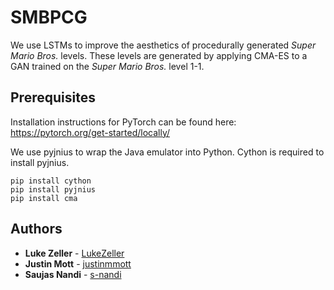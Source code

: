 # SMBPCG
We use LSTMs to improve the aesthetics of procedurally generated *Super Mario Bros.* levels.
These levels are generated by applying CMA-ES to a GAN trained on the *Super Mario Bros.* level 1-1.

## Prerequisites
Installation instructions for PyTorch can be found here: https://pytorch.org/get-started/locally/

We use pyjnius to wrap the Java emulator into Python. Cython is required to install pyjnius.
```
pip install cython
pip install pyjnius
pip install cma
```

## Authors
* **Luke Zeller** - [LukeZeller](https://github.com/LukeZeller)
* **Justin Mott** - [justinmmott](https://github.com/justinmmott)
* **Saujas Nandi** - [s-nandi](https://github.com/s-nandi)
